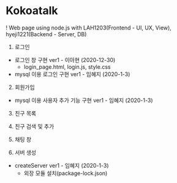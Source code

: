# Kokoatalk
! Web page using node.js
with LAH1203(Frontend - UI, UX, View), hyeji1221(Backend - Server, DB)

1. 로그인
  - 로그인 창 구현 ver1 - 이아현 (2020-12-30)
    + login_page.html, login.js, style.css
  - mysql 이용 로그인 구현 ver1 - 임혜지 (2020-1-3)  

2. 회원가입
  - mysql 이용 사용자 추가 기능 구현 ver1 - 임혜지 (2020-1-3)

3. 친구 목록

4. 친구 검색 및 추가

5. 채팅 창

6. 서버 생성
- createServer ver1 - 임혜지 (2020-1-3)
  + 외장 모듈 설치(package-lock.json)
